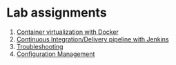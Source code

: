 # Lab assignments

1. [Container virtualization with Docker](1-containers.md)
2. [Continuous Integration/Delivery pipeline with Jenkins](2-cicd.md)
3. [Troubleshooting](3-troubleshooting.md)
4. [Configuration Management](4-cfgmgmt.md)
